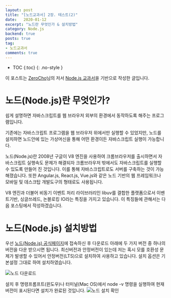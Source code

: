 ```yaml
---
layout: post
title: "[노드교과서] 2장. 테스트(2)"
date:   2020-01-12
excerpt: "노드란 무엇인가 & 설치방법"
category: Node.js
backend: true
posts: true
tag:
- 노드교과서
comments: true
---
```

* TOC
{:toc}
{: .no-style }

<div class="center">
    이 포스트는 <a href="https://www.zerocho.com" target="_blank">ZeroCho</a>님의 저서 <a href="https://www.zerocho.com/books" target="_blank">Node.js 교과서</a>을 기반으로 작성한 글입니다.
</div>


# 노드(Node.js)란 무엇인가?
쉽게 설명하면 자바스크립트를 웹 브라우저 외부의 환경에서 동작하도록 해주는 프로그램입니다.

기존에는 자바스크립트 프로그램을 웹 브라우저 위에서만 실행할 수 있었지만, 노드를 설치하면 노드안에 있는 가상머신을 통해 어떤 환경이든 자바스크립트 실행이 가능합니다.

노드(Node.js)란 2008년 구글이 V8 엔진을 사용하여 크롬브라우저를 출시하면서 자바스크립트 실행속도 문제가 해결되자 크롬브라우저 밖에서도 자바스크립트를 실행할 수 있도록 만들어 진 것입니다. 이를 통해 자바스크립트로도 서버를 구축하는 것이 가능해졌습니다. 또한 Angular.js, React.js, Vue.js와 같은 노드 기반의 웹 프레임워크나 모바일 및 데스크탑 개발도구의 형태로도 사용됩니다.  

V8 엔진과 더불어 비동기 이벤트 처리 라이브러리인 libuv를 결합한 플랫폼으로서 이벤트기반, 싱글쓰레드, 논블로킹 IO라는 특징을 가지고 있습니다. 이 특징들에 관해서는 다음 포스팅에서 작성하겠습니다.  

# 노드(Node.js) 설치방법
우선 [노드(Node.js) 공식페이지](https://nodejs.org/ko/)에 접속하신 후 다운로드 아래에 두 가지 버전 중 하나의 버전을 다운 받으시면 됩니다.
최신버전과 안정버전이 있는데 저는 혹시 모를 호환성 문제가 발생할 수 있어서 안정버전(LTS)으로 설치하여 사용하고 있습니다. 설치 옵션은 기본설정 그대로 하여 설치하였습니다.

![노드 다운로드](https://user-images.githubusercontent.com/51772104/72198662-419ed380-3474-11ea-95ec-830359556446.png)


설치 후 명령프롬프트(윈도우)나 터미널(Mac OS)에서 node -v 명령을 실행하여 현재 버전이 표시된다면 설치가 완료된 것입니다.
![노드 설치 확인](https://user-images.githubusercontent.com/51772104/72198712-b540e080-3474-11ea-94bc-657cf058a2f0.png)